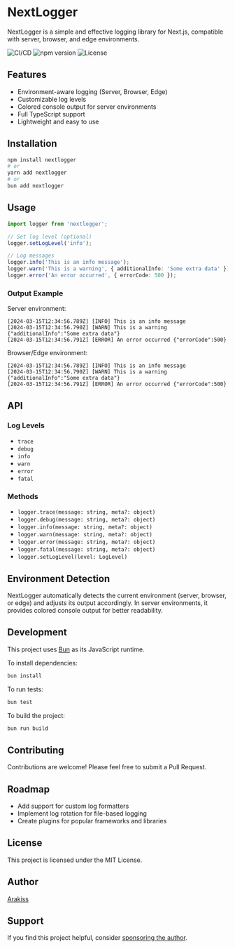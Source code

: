 # NextLogger

NextLogger is a simple and effective logging library for Next.js, compatible with server, browser, and edge environments.

![CI/CD](https://github.com/Arakiss/nextlogger/actions/workflows/ci-cd.yml/badge.svg)
![npm version](https://img.shields.io/npm/v/nextlogger.svg)
![License](https://img.shields.io/npm/l/nextlogger.svg)

## Features

- Environment-aware logging (Server, Browser, Edge)
- Customizable log levels
- Colored console output for server environments
- Full TypeScript support
- Lightweight and easy to use

## Installation

```bash
npm install nextlogger
# or
yarn add nextlogger
# or
bun add nextlogger
```

## Usage

```typescript
import logger from 'nextlogger';

// Set log level (optional)
logger.setLogLevel('info');

// Log messages
logger.info('This is an info message');
logger.warn('This is a warning', { additionalInfo: 'Some extra data' });
logger.error('An error occurred', { errorCode: 500 });
```

### Output Example

Server environment:
```
[2024-03-15T12:34:56.789Z] [INFO] This is an info message
[2024-03-15T12:34:56.790Z] [WARN] This is a warning {"additionalInfo":"Some extra data"}
[2024-03-15T12:34:56.791Z] [ERROR] An error occurred {"errorCode":500}
```

Browser/Edge environment:
```
[2024-03-15T12:34:56.789Z] [INFO] This is an info message
[2024-03-15T12:34:56.790Z] [WARN] This is a warning {"additionalInfo":"Some extra data"}
[2024-03-15T12:34:56.791Z] [ERROR] An error occurred {"errorCode":500}
```

## API

### Log Levels

- `trace`
- `debug`
- `info`
- `warn`
- `error`
- `fatal`

### Methods

- `logger.trace(message: string, meta?: object)`
- `logger.debug(message: string, meta?: object)`
- `logger.info(message: string, meta?: object)`
- `logger.warn(message: string, meta?: object)`
- `logger.error(message: string, meta?: object)`
- `logger.fatal(message: string, meta?: object)`
- `logger.setLogLevel(level: LogLevel)`

## Environment Detection

NextLogger automatically detects the current environment (server, browser, or edge) and adjusts its output accordingly. In server environments, it provides colored console output for better readability.

## Development

This project uses [Bun](https://bun.sh) as its JavaScript runtime.

To install dependencies:

```bash
bun install
```

To run tests:

```bash
bun test
```

To build the project:

```bash
bun run build
```

## Contributing

Contributions are welcome! Please feel free to submit a Pull Request.

## Roadmap

- Add support for custom log formatters
- Implement log rotation for file-based logging
- Create plugins for popular frameworks and libraries

## License

This project is licensed under the MIT License.

## Author

[Arakiss](https://github.com/Arakiss)

## Support

If you find this project helpful, consider [sponsoring the author](https://github.com/sponsors/Arakiss).